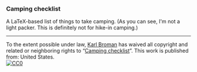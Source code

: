 ### Camping checklist

A LaTeX-based list of things to take camping.
(As you can see, I'm not a light packer. This is definitely not for
hike-in camping.)

---

To the extent possible under law,
[Karl Broman](http://github.com/kbroman)
has waived all copyright and related or neighboring rights to
&ldquo;[Camping checklist](http://github.com/kbroman/camping)&rdquo;.
This work is published from: United States.
<br/>
[![CC0](http://i.creativecommons.org/p/zero/1.0/88x31.png)](http://creativecommons.org/publicdomain/zero/1.0/)
